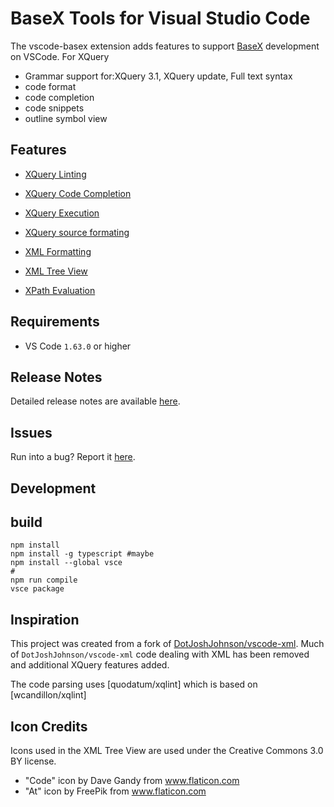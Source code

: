 # BaseX Tools for Visual Studio Code


The vscode-basex extension adds features to support [BaseX](https://basex.org/) development on VSCode.
For XQuery
* Grammar support for:XQuery 3.1, XQuery update, Full text syntax  
* code format
* code completion
* code snippets
* outline symbol view

## Features
* [XQuery Linting](https://git.quodatum.duckdns.org/apb/vscode-basex/wiki/xquery-linting)
* [XQuery Code Completion](https://git.quodatum.duckdns.org/apb/vscode-basex/wiki/xquery-code-completion)
* [XQuery Execution](https://git.quodatum.duckdns.org/apb/vscode-basex/wiki/xquery-script-execution)
* [XQuery source formating](https://git.quodatum.duckdns.org/apb/vscode-basex/wiki/xquery-source-formating)

* [XML Formatting](https://git.quodatum.duckdns.org/apb/vscode-basex/wiki/xml-formatting)
* [XML Tree View](https://git.quodatum.duckdns.org/apb/vscode-basex/wiki/xml-tree-view)
* [XPath Evaluation](https://git.quodatum.duckdns.org/apb/vscode-basex/wiki/xpath-evaluation)


## Requirements
* VS Code `1.63.0` or higher

## Release Notes
Detailed release notes are available [here](https://git.quodatum.duckdns.org/apb/vscode-basex/releases).

## Issues
Run into a bug? Report it [here](https://git.quodatum.duckdns.org/apb/vscode-basex/issues).
## Development

## build

```
npm install
npm install -g typescript #maybe
npm install --global vsce
#
npm run compile
vsce package
```

## Inspiration

This project was created from a fork of [DotJoshJohnson/vscode-xml](https://github.com/DotJoshJohnson/vscode-xml). Much of `DotJoshJohnson/vscode-xml` code dealing with XML has been removed and additional XQuery features added. 

The code parsing uses [quodatum/xqlint] which is based on [wcandillon/xqlint]

## Icon Credits
Icons used in the XML Tree View are used under the Creative Commons 3.0 BY license.
* "Code" icon by Dave Gandy from www.flaticon.com
* "At" icon by FreePik from www.flaticon.com


